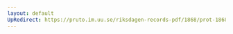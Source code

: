 ```yaml
---
layout: default
UpRedirect: https://pruto.im.uu.se/riksdagen-records-pdf/1868/prot-1868--fk--425/prot-1868--fk--425_047.pdf
---
```

